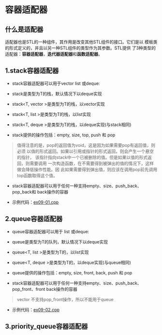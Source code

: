 # 容器适配器

## 什么是适配器
适配器也是STL的一种组件，其作用是改变其他STL组件的接口。它们是以
模板类的形式定义的，并且以另一种STL组件的类型作为其参数。STL提供
了3种类型的适配器：**容器适配器**，**迭代器适配器**和**函数适配器**。

## 1.stack容器适配器
* stack容器适配器可以用于vector list 或deque:
 * stack<T>是类型为T的栈，默认情况下以deque实现
 * stack<T, vector<T> >是类型为T的栈，以vector实现
 * stack<T, list<T> >是类型为T的栈，以list实现
 * stack<T, deque<T> >是类型为T的栈，以deque实现(与stack<T>相同)

* stack提供的操作包括：empty, size, top, push 和 pop
> 值得注意的是，pop的返回值为void，这是因为如果需要pop有返回值，则必须
> 以值的形式返回。如果以引用或指针的形式返回，则会产生一个悬空的指针，
> 该指针指向stack中一个已被删除的值。但是如果以值的形式返回，则需要调用
> 一次构造函数，在不需要得到被弹出的值的情况下，这样做会降低操作性能。因
> 此如果需要得到弹出值，则应该在调用pop前先调用top函数取得这个值。

* stack容器适配器可以用于任何一种支持empty、size、push_back、pop_back和
  back操作的容器

* 示例代码：[ex09-01.cpp]()

## 2.queue容器适配器
* queue容器适配器可以用于 list 或deque:
 * queue<T>是类型为T的队列，默认情况下以deque实现
 * queue<T, list<T> >是类型为T的，以list实现
 * queue<T, deque<T> >是类型为T的，以deque实现(与queue<T>相同)

* queue提供的操作包括：empty, size, front, back, push 和 pop

* stack容器适配器可以用于任何一种支持empty、size、push_back、pop_front、front
  back操作的容器
> vector 不支持pop_front操作，所以不能用于queue

* 示例代码：[ex09-02.cpp]()

## 3.priority_queue容器适配器

